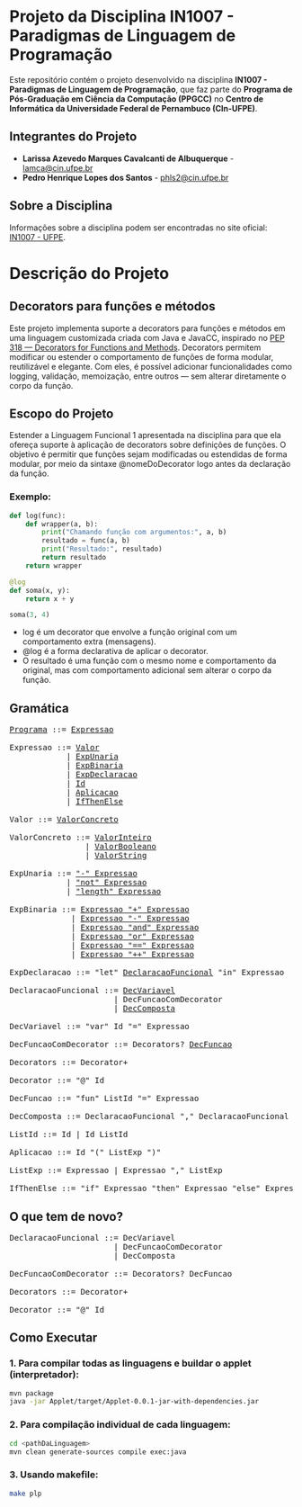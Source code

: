 # Projeto da Disciplina IN1007 - Paradigmas de Linguagem de Programação

Este repositório contém o projeto desenvolvido na disciplina **IN1007 - Paradigmas de Linguagem de Programação**, que faz parte do **Programa de Pós-Graduação em Ciência da Computação (PPGCC)** no **Centro de Informática da Universidade Federal de Pernambuco (CIn-UFPE)**.

## Integrantes do Projeto

- **Larissa Azevedo Marques Cavalcanti de Albuquerque** - lamca@cin.ufpe.br
- **Pedro Henrique Lopes dos Santos** - phls2@cin.ufpe.br

## Sobre a Disciplina
Informações sobre a disciplina podem ser encontradas no site oficial: [IN1007 - UFPE](https://www.cin.ufpe.br/~in1007/).

# Descrição do Projeto

## Decorators para funções e métodos
Este projeto implementa suporte a decorators para funções e métodos em uma linguagem customizada criada com Java e JavaCC, inspirado no [PEP 318 — Decorators for Functions and Methods](https://peps.python.org/pep-0318/).
Decorators permitem modificar ou estender o comportamento de funções de forma modular, reutilizável e elegante. Com eles, é possível adicionar funcionalidades como logging, validação, memoização, entre outros — sem alterar diretamente o corpo da função.

## Escopo do Projeto
Estender a Linguagem Funcional 1 apresentada na disciplina para que ela ofereça suporte à aplicação de decorators sobre definições de funções. O objetivo é permitir que funções sejam modificadas ou estendidas de forma modular, por meio da sintaxe @nomeDoDecorator logo antes da declaração da função.

### Exemplo:
```python
def log(func):
    def wrapper(a, b):
        print("Chamando função com argumentos:", a, b)
        resultado = func(a, b)
        print("Resultado:", resultado)
        return resultado
    return wrapper

@log
def soma(x, y):
    return x + y

soma(3, 4)
```

- log é um decorator que envolve a função original com um comportamento extra (mensagens).
- @log é a forma declarativa de aplicar o decorator.
- O resultado é uma função com o mesmo nome e comportamento da original, mas com comportamento adicional sem alterar o corpo da função.

## Gramática

<pre>
<a href="Funcional1/src/lf1/plp/functional1/Programa.java">Programa</a> ::= <a href="Funcional1/src/lf1/plp/expressions2/expression/Expressao.java">Expressao</a>

Expressao ::= <a href="Funcional1/src/lf1/plp/expressions2/expression/Valor.java">Valor</a>
            | <a href="Funcional1/src/lf1/plp/expressions2/expression/ExpUnaria.java">ExpUnaria</a> 
            | <a href="Funcional1/src/lf1/plp/expressions2/expression/ExpBinaria.java">ExpBinaria</a>
            | <a href="Funcional1/src/lf1/plp/functional1/expression/ExpDeclaracao.java">ExpDeclaracao</a>
            | <a href="Funcional1/src/lf1/plp/expressions2/expression/Id.java">Id</a>
            | <a href="Funcional1/src/lf1/plp/functional1/expression/Aplicacao.java">Aplicacao</a>
            | <a href="Funcional1/src/lf1/plp/functional1/expression/IfThenElse.java">IfThenElse</a>

Valor ::= <a href="Funcional1/src/lf1/plp/expressions2/expression/ValorConcreto.java">ValorConcreto</a> 

ValorConcreto ::= <a href="Funcional1/src/lf1/plp/expressions2/expression/ValorInteiro.java">ValorInteiro</a> 
                | <a href="Funcional1/src/lf1/plp/expressions2/expression/ValorBooleano.java">ValorBooleano</a>
                | <a href="Funcional1/src/lf1/plp/expressions2/expression/ValorString.java">ValorString</a>

ExpUnaria ::= <a href="Funcional1/src/lf1/plp/expressions2/expression/ExpMenos.java">"-" Expressao</a>
            | <a href="Funcional1/src/lf1/plp/expressions2/expression/ExpNot.java">"not" Expressao</a>
            | <a href="Funcional1/src/lf1/plp/expressions2/expression/ExpLength.java">"length" Expressao</a>

ExpBinaria ::= <a href="Funcional1/src/lf1/plp/expressions2/expression/ExpSoma.java">Expressao "+" Expressao</a>
             | <a href="Funcional1/src/lf1/plp/expressions2/expression/ExpSub.java">Expressao "-" Expressao</a>
             | <a href="Funcional1/src/lf1/plp/expressions2/expression/ExpAnd.java">Expressao "and" Expressao</a>
             | <a href="Funcional1/src/lf1/plp/expressions2/expression/ExpOr.java">Expressao "or" Expressao</a>
             | <a href="Funcional1/src/lf1/plp/expressions2/expression/ExpEquals.java">Expressao "==" Expressao</a>
             | <a href="Funcional1/src/lf1/plp/expressions2/expression/ExpConcat.java">Expressao "++" Expressao</a>

ExpDeclaracao ::= "let" <a href="Funcional1/src/lf1/plp/functional1/declaration/DeclaracaoFuncional.java">DeclaracaoFuncional</a> "in" Expressao

DeclaracaoFuncional ::= <a href="Funcional1/src/lf1/plp/functional1/declaration/DeclaracaoVariavel.java">DecVariavel</a>
                      | DecFuncaoComDecorator
                      | <a href="Funcional1/src/lf1/plp/functional1/declaration/DeclaracaoComposta.java">DecComposta</a>

DecVariavel ::= "var" Id "=" Expressao

DecFuncaoComDecorator ::= Decorators? <a href="Funcional1/src/lf1/plp/functional1/declaration/DeclaracaoFuncao.java">DecFuncao</a>

Decorators ::= Decorator+
    
Decorator ::= "@" Id

DecFuncao ::= "fun" ListId "=" Expressao

DecComposta ::= DeclaracaoFuncional "," DeclaracaoFuncional

ListId ::= Id | Id ListId

Aplicacao ::= Id "(" ListExp ")"

ListExp ::= Expressao | Expressao "," ListExp

IfThenElse ::= "if" Expressao "then" Expressao "else" Expressao
</pre>

## O que tem de novo?

<pre>
DeclaracaoFuncional ::= DecVariavel
                      | DecFuncaoComDecorator
                      | DecComposta

DecFuncaoComDecorator ::= Decorators? DecFuncao

Decorators ::= Decorator+
    
Decorator ::= "@" Id
</pre>


## Como Executar

### 1. Para compilar todas as linguagens e buildar o applet (interpretador):
```bash
mvn package
java -jar Applet/target/Applet-0.0.1-jar-with-dependencies.jar
```

### 2. Para compilação individual de cada linguagem:
```bash
cd <pathDaLinguagem>
mvn clean generate-sources compile exec:java
```

### 3. Usando makefile:
```bash
make plp
```
